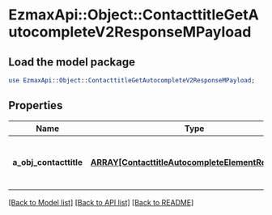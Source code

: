 # EzmaxApi::Object::ContacttitleGetAutocompleteV2ResponseMPayload

## Load the model package
```perl
use EzmaxApi::Object::ContacttitleGetAutocompleteV2ResponseMPayload;
```

## Properties
Name | Type | Description | Notes
------------ | ------------- | ------------- | -------------
**a_obj_contacttitle** | [**ARRAY[ContacttitleAutocompleteElementResponse]**](ContacttitleAutocompleteElementResponse.md) | An array of Contacttitle autocomplete element response. | 

[[Back to Model list]](../README.md#documentation-for-models) [[Back to API list]](../README.md#documentation-for-api-endpoints) [[Back to README]](../README.md)


